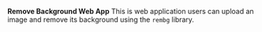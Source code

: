 **Remove Background Web App**
This is  web application  users can upload an image and remove its background using the `rembg` library.
